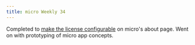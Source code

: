 ```yaml
---
title: micro Weekly 34
---
```


Completed to [make the license configurable](https://github.com/noyainrain/micro/issues/3) on
micro's about page.  Went on with prototyping of micro app concepts.

